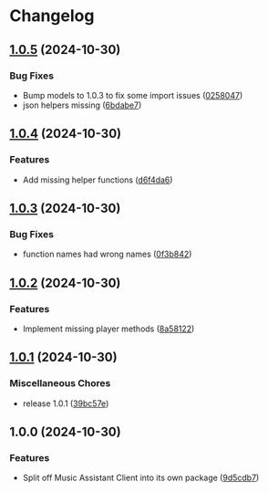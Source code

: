 # Changelog

## [1.0.5](https://github.com/music-assistant/client/compare/v1.0.4...v1.0.5) (2024-10-30)


### Bug Fixes

* Bump models to 1.0.3 to fix some import issues ([0258047](https://github.com/music-assistant/client/commit/0258047193db78785316cd0b4f2b251c71fab4aa))
* json helpers missing ([6bdabe7](https://github.com/music-assistant/client/commit/6bdabe78f3b16263507f4b75aef0921473fb8d3a))

## [1.0.4](https://github.com/music-assistant/client/compare/v1.0.3...v1.0.4) (2024-10-30)


### Features

* Add missing helper functions ([d6f4da6](https://github.com/music-assistant/client/commit/d6f4da6e78e64351f4967bd7accf145cc491cb65))

## [1.0.3](https://github.com/music-assistant/client/compare/v1.0.2...v1.0.3) (2024-10-30)


### Bug Fixes

* function names had wrong names ([0f3b842](https://github.com/music-assistant/client/commit/0f3b84260ecf57c6eab50e4914f3d485d355c883))

## [1.0.2](https://github.com/music-assistant/client/compare/v1.0.1...v1.0.2) (2024-10-30)


### Features

* Implement missing player methods ([8a58122](https://github.com/music-assistant/client/commit/8a581229568070b7599808868a6bc16e54745c45))

## [1.0.1](https://github.com/music-assistant/client/compare/v1.0.0...v1.0.1) (2024-10-30)


### Miscellaneous Chores

* release 1.0.1 ([39bc57e](https://github.com/music-assistant/client/commit/39bc57eb43f4ec0b8a490263bcdfebaba39dfcbf))

## 1.0.0 (2024-10-30)


### Features

* Split off Music Assistant Client into its own package ([9d5cdb7](https://github.com/music-assistant/client/commit/9d5cdb74d81fc28f570c67db588dfbcfc4cbbc0c))
